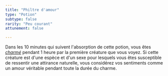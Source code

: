 ```yaml
---
title: "Philtre d'amour"
type: "Potion"
subtype: false
rarity: "Peu courant"
attunement: false

---
```

Dans les 10 minutes qui suivent l'absorption de cette potion, vous êtes [_charmé_](/gerer-la-sante-du-personnage/#charme) pendant 1 heure par la première créature que vous voyez. Si cette créature est d'une espèce et d'un sexe pour lesquels vous êtes susceptible de ressentir une attirance naturelle, vous considérez vos sentiments comme un amour véritable pendant toute la durée du charme.
